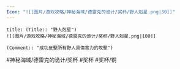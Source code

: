 ```yaml
---
Icon: "![[图片/游戏攻略/神秘海域/德雷克的诡计/奖杯/野人剋星.png|30]]"
---
```

```ad-common-bronze-trophy
title: (Title:: "野人剋星")
![[图片/游戏攻略/神秘海域/德雷克的诡计/奖杯/野人剋星.png|100]]

(Comment:: "成功反擊所有野人具傷害力的攻擊")
```

#神秘海域/德雷克的诡计/奖杯 #奖杯 #奖杯/铜
